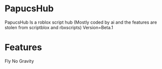 # PapucsHub
PapucsHub Is a roblox script hub (Mostly coded by ai and the features are stolen from scriptblox and rbxscripts)
Version=Beta.1
# Features
Fly 
No Gravity 

